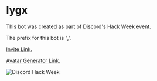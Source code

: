 # Iygx

This bot was created as part of Discord's Hack Week event.

The prefix for this bot is ",".

[Invite Link.](https://discordapp.com/api/oauth2/authorize?client_id=592700488563163136&permissions=8&scope=bot "Invite Link")


[Avatar Generator Link.](http://tinygraphs.com/labs/isogrids/hexa16/Iygx1111121212121222?theme=duskfalling&numcolors=4&size=220&fmt=svg "Avatar Generator Link")

![Discord Hack Week](https://cdn-images-1.medium.com/max/2560/1*lh6NS8hx0pu5mlZeSqnu5w.jpeg)
